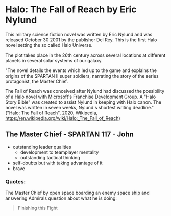 # Halo: The Fall of Reach by Eric Nylund
This military science fiction novel was written by Eric Nylund and was released October 30 2001 by the publisher Del Rey. This is the first Halo novel setting the so called Halo Universe.

The plot takes place in the 26th century across several locations at different planets in several solar systems of our galaxy.

"The novel details the events which led up to the game and explains the origins of the SPARTAN II super soldiers, narrating the story of the series protagonist, the Master Chief.

The Fall of Reach was conceived after Nylund had discussed the possibility of a Halo novel with Microsoft's Franchise Development Group. A "Halo Story Bible" was created to assist Nylund in keeping with Halo canon. The novel was written in seven weeks, Nylund's shortest writing deadline." ("Halo: The Fall of Reach", 2020, Wikipedia, https://en.wikipedia.org/wiki/Halo:_The_Fall_of_Reach)

## The Master Chief - SPARTAN 117 - John
* outstanding leader qualities
	* development to teamplayer mentality
	* outstanding tactical thinking
* self-doubts but with taking advantage of it
* brave

### Quotes:
The Master Chief by open space boarding an enemy space ship and answering Admirals question about what he is doing:
> Finishing this Fight